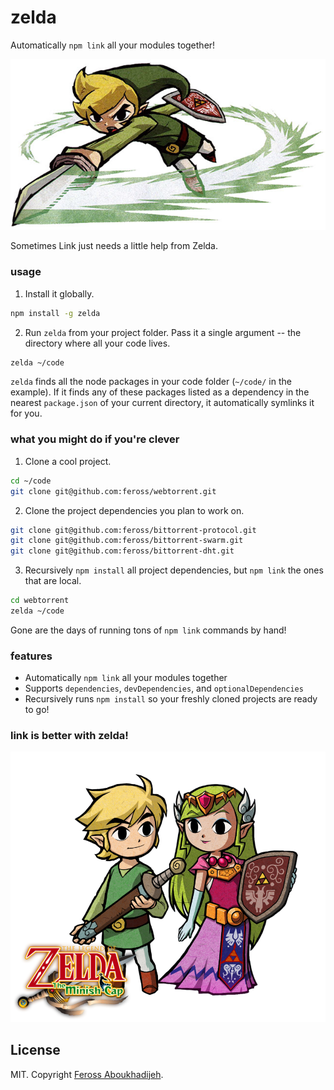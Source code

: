 # zelda

Automatically `npm link` all your modules together!

![link spin attack](img/link-attack.jpg)

Sometimes Link just needs a little help from Zelda.

### usage

1. Install it globally.

  ```bash
  npm install -g zelda
  ```

2. Run `zelda` from your project folder. Pass it a single argument -- the directory where all your code lives.

  ```bash
  zelda ~/code
  ```

`zelda` finds all the node packages in your code folder (`~/code/` in the example). If it finds any of these packages listed as a dependency in the nearest `package.json` of your current directory, it automatically symlinks it for you.

### what you might do if you're clever

1. Clone a cool project.

  ```bash
  cd ~/code
  git clone git@github.com:feross/webtorrent.git
  ```

2. Clone the project dependencies you plan to work on.

  ```bash
  git clone git@github.com:feross/bittorrent-protocol.git
  git clone git@github.com:feross/bittorrent-swarm.git
  git clone git@github.com:feross/bittorrent-dht.git
  ```

3. Recursively `npm install` all project dependencies, but `npm link` the ones that are local.

  ```bash
  cd webtorrent
  zelda ~/code
  ```

Gone are the days of running tons of `npm link` commands by hand!

### features

- Automatically `npm link` all your modules together
- Supports `dependencies`, `devDependencies`, and `optionalDependencies`
- Recursively runs `npm install` so your freshly cloned projects are ready to go!

### link is better with zelda!

![link](img/link-zelda.png)

## License

MIT. Copyright [Feross Aboukhadijeh](https://www.twitter.com/feross).
